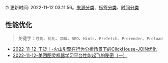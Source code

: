 :alarm_clock: 更新时间: 2022-11-12 03:11:56。[来源分类](../README.md)、[标签分类](../TAGS.md)、[时间分类](../TIMELINE.md)

## 性能优化


> 关键字：`性能`、`优化`、`加载`、`SEO`、`Hints`、`Prefetch`、`Prerender`、`Preload`



- [2022-11-12-干货｜-火山引擎在行为分析场景下的ClickHouse-JOIN优化](https://toutiao.io/k/1haelxz) 
- [2022-11-12-美团图灵机器学习平台性能起飞的秘密（一）](https://toutiao.io/k/akfvkbe) 